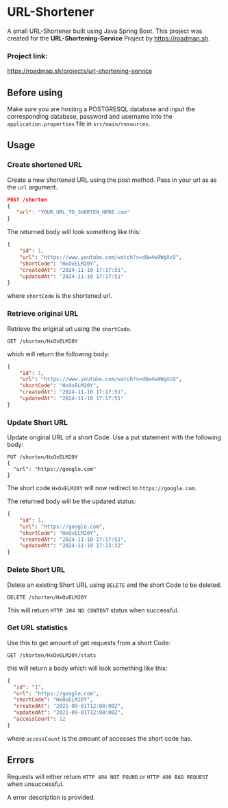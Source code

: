 
# URL-Shortener

A small URL-Shortener built using Java Spring Boot.
This project was created for the **URL-Shortening-Service** Project by https://roadmap.sh.

### Project link:

https://roadmap.sh/projects/url-shortening-service

## Before using

Make sure you are hosting a POSTGRESQL database and input the corresponding database, password and username into the `application.properties` file in `src/main/resources`.

## Usage

### Create shortened URL

Create a new shortened URL using the post method. Pass in your url as as the `url` argument.

```json
POST /shorten
{
   "url": "YOUR_URL_TO_SHORTEN_HERE.com"
}
```

The returned body will look something like this:

```json
{
    "id": 1,
    "url": "https://www.youtube.com/watch?v=dQw4w9WgXcQ",
    "shortCode": "HxOvELM20Y",
    "createdAt": "2024-11-10 17:17:51",
    "updatedAt": "2024-11-10 17:17:51"
}
```
where `shortCode` is the shortened url.

### Retrieve original URL

Retrieve the original url using the `shortCode`.

```
GET /shorten/HxOvELM20Y
```

which will return the following body:

```json
{
    "id": 1,
    "url": "https://www.youtube.com/watch?v=dQw4w9WgXcQ",
    "shortCode": "HxOvELM20Y",
    "createdAt": "2024-11-10 17:17:51",
    "updatedAt": "2024-11-10 17:17:51"
}
```

### Update Short URL

Update original URL of a short Code. Use a put statement with the following body:

```
PUT /shorten/HxOvELM20Y
{
  "url": "https://google.com"
}
```
The short code `HxOvELM20Y` will now redirect to `https://google.com`.

The returned body will be the updated status:

```json
{
    "id": 1,
    "url": "https://google.com",
    "shortCode": "HxOvELM20Y",
    "createdAt": "2024-11-10 17:17:51",
    "updatedAt": "2024-11-10 17:23:32"
}
```

### Delete Short URL

Delete an existing Short URL using `DELETE` and the short Code to be deleted.

```
DELETE /shorten/HxOvELM20Y
```

This will return `HTTP 204 NO CONTENT` status when successful.

### Get URL statistics

Use this to get amount of get requests from a short Code:

```
GET /shorten/HxOvELM20Y/stats
```

this will return a body which will look something like this:

```json
{
  "id": "1",
  "url": "https://google.com",
  "shortCode": "HxOvELM20Y",
  "createdAt": "2021-09-01T12:00:00Z",
  "updatedAt": "2021-09-01T12:00:00Z",
  "accessCount": 12
}
```

where `accessCount` is the amount of accesses the short code has.

## Errors

Requests will either return `HTTP 404 NOT FOUND` or `HTTP 400 BAD REQUEST` when unsuccessful.

A error description is provided.
